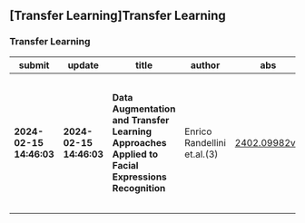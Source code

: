 ## [Transfer Learning]Transfer Learning 

### Transfer Learning

| submit | update | title | author | abs | PDF | code | cates | journal |
|---|---|---|---|---|---|---|---|---|
|**2024-02-15 14:46:03**|**2024-02-15 14:46:03**|**Data Augmentation and Transfer Learning Approaches Applied to Facial   Expressions Recognition**|Enrico Randellini et.al.(3)|[2402.09982v1](http://arxiv.org/abs/2402.09982v1)|[gotoRead](http://arxiv.org/pdf/2402.09982v1)|null|cs.CV, cs.AI, cs.LG|Proceeding of the 11th International Conference on Artificial   Intelligence, Soft Computing and Applications (AIAA 2021)|
